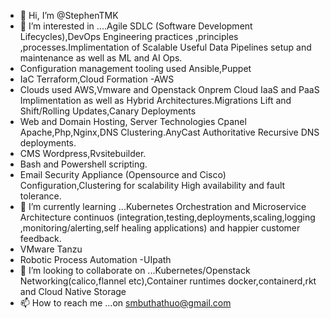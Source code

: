 - 👋 Hi, I’m @StephenTMK
- 👀 I’m interested in ....Agile SDLC (Software Development Lifecycles),DevOps Engineering practices ,principles ,processes.Implimentation of Scalable Useful Data Pipelines setup and maintenance as well as ML and AI Ops.
- Configuration management tooling used Ansible,Puppet
- IaC Terraform,Cloud Formation -AWS
- Clouds used AWS,Vmware and Openstack Onprem Cloud IaaS and PaaS Implimentation as well as Hybrid Architectures.Migrations Lift and Shift/Rolling Updates,Canary Deployments
- Web and Domain Hosting, Server Technologies Cpanel Apache,Php,Nginx,DNS Clustering.AnyCast Authoritative Recursive DNS deployments.
- CMS Wordpress,Rvsitebuilder.
- Bash and Powershell scripting.
- Email Security Appliance (Opensource and Cisco) Configuration,Clustering for scalability High availability and fault tolerance.
- 🌱 I’m currently learning ...Kubernetes Orchestration and Microservice Architecture continuos (integration,testing,deployments,scaling,logging ,monitoring/alerting,self healing applications) and happier customer feedback. 
- VMware Tanzu 
- Robotic Process Automation -UIpath
- 💞️ I’m looking to collaborate on ...Kubernetes/Openstack Networking(calico,flannel etc),Container runtimes docker,containerd,rkt and Cloud Native Storage 
- 📫 How to reach me ...on smbuthathuo@gmail.com

<!---
StephenTMK/StephenTMK is a ✨ special ✨ repository because its `README.md` (this file) appears on your GitHub profile.
You can click the Preview link to take a look at your changes.
--->
